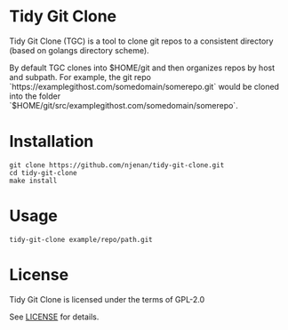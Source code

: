 # Tidy Git Clone
Tidy Git Clone (TGC) is a tool to clone git repos to a consistent directory (based on golangs directory scheme).

By default TGC clones into $HOME/git and then organizes repos by host and subpath.  For example, the git repo `https://examplegithost.com/somedomain/somerepo.git` would be cloned into the folder `$HOME/git/src/examplegithost.com/somedomain/somerepo`.


# Installation
```
git clone https://github.com/njenan/tidy-git-clone.git
cd tidy-git-clone
make install
```


# Usage
```
tidy-git-clone example/repo/path.git
```


# License
Tidy Git Clone is licensed under the terms of GPL-2.0

See [LICENSE](./LICENSE) for details.

